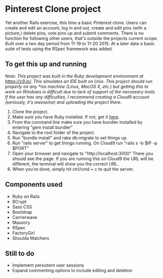 Pinterest Clone project
=======================

Yet another Rails exercise, this time a basic Pinterest clone.  Users
can create and edit an account, log in and out, create and edit pins (with a 
picture,) delete pins, vote pins up and submit comments.  There is no function 
for following other users, that's outside the projects current scope.  Built 
over a two day period from 11-19 to 11-20 2015.  At a later date a basic suite 
of tests using the RSpec framework was added.

To get this up and running
--------------------------
_Note: This project was built in the Ruby development environment at https://c9.io/.
This simulates an IDE built on Unix.  This project should run properly on any *nix
machine (Linux, MacOS X, etc.) but getting this to work on Windows is difficult due 
to lack of support of the necessary tools.  If the user has any difficulties, I
recommend creating a Cloud9 account (seriously, it's awesome) and uploading the 
project there._

1. Clone the project.  
2. Make sure you have Ruby installed.  If not, get it [here](https://www.ruby-lang.org/en/downloads/). 
3. From the command line make sure you have bundler installed by entering "gem install bundler"
4. Navigate to the root folder of the project.
5. Run "bundle install" and rake db:migrate to set things up.  
6. Run "rails server" to get things running.  On Cloud9 run "rails s -b $IP -p $PORT"
7. Open your browser and navigate to "http://localhost:3000"  There you should see
the page.  If you are running this on Cloud9 the URL will be different, the terminal
will show you the correct URL.
8. When you're done, simply hit ctrl/cmd + c to quit the server.

Components used
---------------
* Ruby on Rails
* BCrypt
* Sass CSS
* Bootstrap
* Carrierwave
* Masonry
* RSpec
* FactoryGirl
* Shoulda Matchers

Still to do
-----------
* Implement persistent user sessions
* Expand commenting options to include editing and deletion